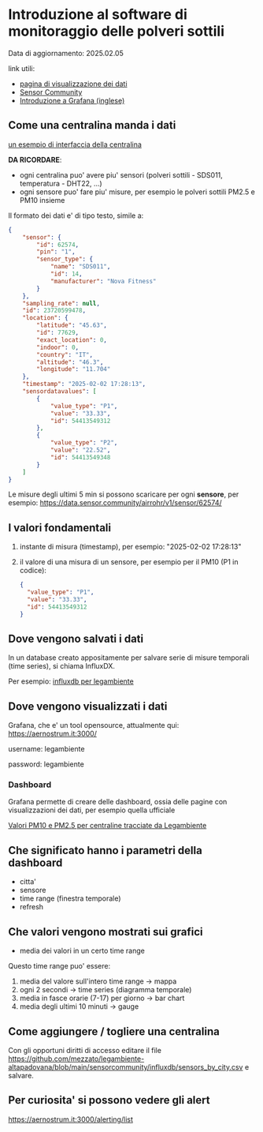 # Introduzione al software di monitoraggio delle polveri sottili

Data di aggiornamento: 2025.02.05

link utili:

- [pagina di visualizzazione dei dati](https://aernostrum.it:3000/d/ee30edkvuqdc0c/pm2-5-pm10?from=now-24h&to=now&timezone=browser&var-city=Carmignano%20di%20Brenta&var-city=Fontaniva&var-sensor=$__all)
- [Sensor Community](https://sensor.community/it/)
- [Introduzione a Grafana (inglese)](https://grafana.com/docs/grafana/latest/getting-started/build-first-dashboard/)

## Come una centralina manda i dati

[un esempio di interfaccia della centralina](http://mezzsplace.ddns.net:4172/)

**DA RICORDARE**:

- ogni centralina puo' avere piu' sensori (polveri sottili - SDS011, temperatura - DHT22, ...)
- ogni sensore puo' fare piu' misure, per esempio le polveri sottili PM2.5 e PM10 insieme

Il formato dei dati e' di tipo testo, simile a:

```json
{
    "sensor": {
        "id": 62574,
        "pin": "1",
        "sensor_type": {
            "name": "SDS011",
            "id": 14,
            "manufacturer": "Nova Fitness"
        }
    },
    "sampling_rate": null,
    "id": 23720599478,
    "location": {
        "latitude": "45.63",
        "id": 77629,
        "exact_location": 0,
        "indoor": 0,
        "country": "IT",
        "altitude": "46.3",
        "longitude": "11.704"
    },
    "timestamp": "2025-02-02 17:28:13",
    "sensordatavalues": [
        {
            "value_type": "P1",
            "value": "33.33",
            "id": 54413549312
        },
        {
            "value_type": "P2",
            "value": "22.52",
            "id": 54413549348
        }
    ]
}
```

Le misure degli ultimi 5 min si possono scaricare per ogni **sensore**, per esempio: <https://data.sensor.community/airrohr/v1/sensor/62574/>

## I valori fondamentali

1. instante di misura (timestamp), per esempio: "2025-02-02 17:28:13"
2. il valore di una misura di un sensore, per esempio per il PM10 (P1 in codice):

   ```json
   {
     "value_type": "P1",
     "value": "33.33",
     "id": 54413549312
   }
   ```

## Dove vengono salvati i dati

In un database creato appositamente per salvare serie di misure temporali (time series), si chiama InfluxDX.

Per esempio: [influxdb per legambiente](https://static.125.41.201.195.clients.your-server.de:8086)

## Dove vengono visualizzati i dati

Grafana, che e' un tool opensource, attualmente qui: <https://aernostrum.it:3000/>

username: legambiente

password: legambiente

### Dashboard

Grafana permette di creare delle dashboard, ossia delle pagine con visualizzazioni dei dati, per esempio quella ufficiale

[Valori PM10 e PM2.5 per centraline tracciate da Legambiente](https://aernostrum.it:3000/d/ee30edkvuqdc0c/pm2-5-pm10?from=now-24h&to=now&timezone=browser&var-city=Carmignano%20di%20Brenta&var-city=Fontaniva&var-sensor=$__all)

## Che significato hanno i parametri della dashboard

- citta'
- sensore
- time range (finestra temporale)
- refresh

## Che valori vengono mostrati sui grafici

- media dei valori in un certo time range

Questo time range puo' essere:

1. media del valore sull'intero time range -> mappa
1. ogni 2 secondi -> time series (diagramma temporale)
1. media in fasce orarie (7-17) per giorno -> bar chart
1. media degli ultimi 10 minuti -> gauge


## Come aggiungere / togliere una centralina

Con gli opportuni diritti di accesso editare il file <https://github.com/mezzato/legambiente-altapadovana/blob/main/sensorcommunity/influxdb/sensors_by_city.csv> e salvare.


## Per curiosita' si possono vedere gli alert

<https://aernostrum.it:3000/alerting/list>
